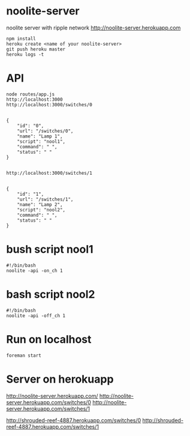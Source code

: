 noolite-server
==============

noolite server with ripple network http://noolite-server.herokuapp.com

    npm install
    heroku create <name of your noolite-server>
    git push heroku master
    heroku logs -t

API
====

    node routes/app.js
    http://localhost:3000
    http://localhost:3000/switches/0


    {
        "id": "0",
        "url": "/switches/0",
        "name": "Lamp 1",
        "script": "nool1",
        "command": " ",
        "status": " "
    }


    http://localhost:3000/switches/1


    {
        "id": "1",
        "url": "/switches/1",
        "name": "Lamp 2",
        "script": "nool2",
        "command": " ",
        "status": " "
    }

bush script nool1
==================

    #!/bin/bash
    noolite -api -on_ch 1


bash script nool2
==================

    #!/bin/bash
    noolite -api -off_ch 1


Run on localhost
=================

    foreman start

Server on herokuapp
====================

http://noolite-server.herokuapp.com/
http://noolite-server.herokuapp.com/switches/0
http://noolite-server.herokuapp.com/switches/1


http://shrouded-reef-4887.herokuapp.com/switches/0
http://shrouded-reef-4887.herokuapp.com/switches/1

